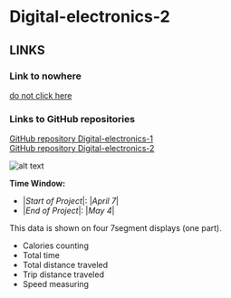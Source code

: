 # Digital-electronics-2

## LINKS
### Link to nowhere
[do not click here](https://www.csfd.cz/film/8545-vrchni-prchni/prehled/)
### Links to GitHub repositories
[GitHub repository  Digital-electronics-1 ](https://github.com/amwellius/Digital-electronics-1)   <br/> 
[GitHub repository  Digital-electronics-2 ](https://github.com/amwellius/Digital-electronics-2)


![alt text](https://www.vut.cz/i/images/favicon_ostra.ico "Logo Title Text 1")




**Time Window:** 
   - |*Start of Project*|: |*April 7*|
   - |*End of Project*|:   |*May 4*| <br/>



This data is shown on four 7segment displays (one part).
  - Calories counting
  - Total time
  - Total distance traveled
  - Trip distance traveled
  - Speed measuring <br/>





